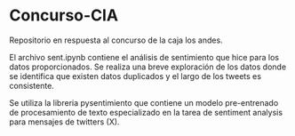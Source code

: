 # Concurso-ClA
Repositorio en respuesta al concurso de la caja los andes.

El archivo sent.ipynb contiene el análisis de sentimiento que hice para los datos proporcionados.
Se realiza una breve exploración de los datos donde se identifica que existen datos duplicados y el largo de los tweets es consistente.

Se utiliza la libreria pysentimiento que contiene un modelo pre-entrenado de procesamiento de texto especializado en la tarea de sentiment analysis para mensajes de twitters (X).

